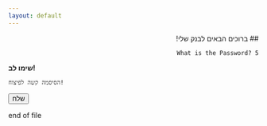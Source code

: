 ```yaml
---
layout: default
---
```


<script>
        function myFunction() {
            // alert("Hello! I am an alert box!");
            window.location.href = './2';
        }
</script>

<div dir="rtl">
## ברוכים הבאים לבנק שלי!


```shell
What is the Password? 5
```
</div>

**שימו לב!**
```shell
הסיסמה קשה לפיצוח!
```

<script>
        function myFunction() {
            // alert("Hello! I am an alert box!");
            window.location.href = './2';
        }
</script>
<button onclick="myFunction()">שלח</button>

end of file
